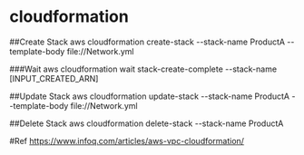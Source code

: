 # cloudformation


##Create Stack
aws cloudformation create-stack --stack-name ProductA --template-body file://Network.yml

###Wait 
aws cloudformation wait stack-create-complete --stack-name [INPUT_CREATED_ARN]

##Update Stack
aws cloudformation update-stack --stack-name ProductA --template-body file://Network.yml

##Delete Stack
aws cloudformation delete-stack --stack-name ProductA

#Ref
https://www.infoq.com/articles/aws-vpc-cloudformation/
